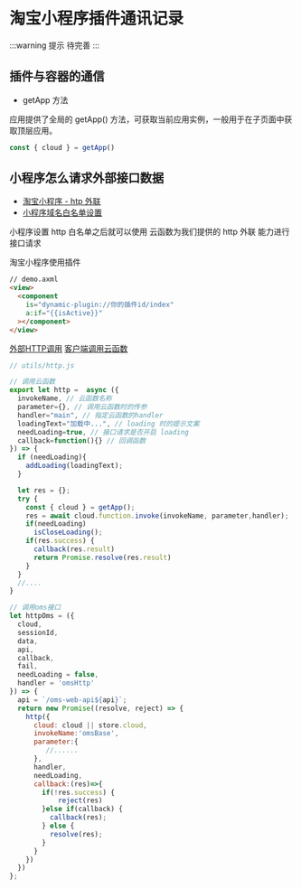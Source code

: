 # 淘宝小程序插件通讯记录

:::warning 提示
待完善
:::

## 插件与容器的通信

- getApp 方法

应用提供了全局的 getApp() 方法，可获取当前应用实例，一般用于在子页面中获取顶层应用。

```js
const { cloud } = getApp()
```

## 小程序怎么请求外部接口数据

- [淘宝小程序 - htp 外联](https://open.taobao.com/v2/doc?spm=a219a.15212435.0.0.3216669aBScNwP#/abilityToOpen?treeId=776&docType=1&docId=118444)
- [小程序域名白名单设置](https://open.taobao.com/v2/doc#/abilityToOpen?treeId=776&docType=1&docId=120305)

小程序设置 http 白名单之后就可以使用 云函数为我们提供的 http 外联 能力进行接口请求

淘宝小程序使用插件

```html
// demo.axml
<view>
  <component
    is="dynamic-plugin://你的插件id/index"
    a:if="{{isActive}}"
  ></component>
</view>
```

[外部HTTP调用](https://miniapp.open.taobao.com/docV3.htm?docId=118444&docType=1&source=search)
[客户端调用云函数](https://open.taobao.com/v2/doc?spm=a219a.15212435.0.0.6e7d669ahY8rLi#/abilityToOpen?treeId=776&docType=1&docId=118535)

```js
// utils/http.js

// 调用云函数
export let http =  async ({
  invokeName, // 云函数名称
  parameter={}, // 调用云函数时的传参
  handler="main", // 指定云函数的handler
  loadingText="加载中...", // loading 时的提示文案
  needLoading=true, // 接口请求是否开启 loading
  callback=function(){} // 回调函数
}) => {
  if (needLoading){
    addLoading(loadingText);
  }

  let res = {};
  try {
    const { cloud } = getApp();
    res = await cloud.function.invoke(invokeName, parameter,handler);
    if(needLoading)
      isCloseLoading();
    if(res.success) {
      callback(res.result)
      return Promise.resolve(res.result)
    }
  }
  //....
}

// 调用oms接口
let httpOms = ({
  cloud,
  sessionId,
  data,
  api,
  callback,
  fail,
  needLoading = false,
  handler = 'omsHttp'
}) => {
  api = `/oms-web-api${api}`;
  return new Promise((resolve, reject) => {
    http({
      cloud: cloud || store.cloud,
      invokeName:'omsBase',
      parameter:{
         //......
      },
      handler,
      needLoading,
      callback:(res)=>{
        if(!res.success) {
         	reject(res)
        }else if(callback) {
          callback(res);
        } else {
          resolve(res);
        }
      }
    })
  })
};
```

